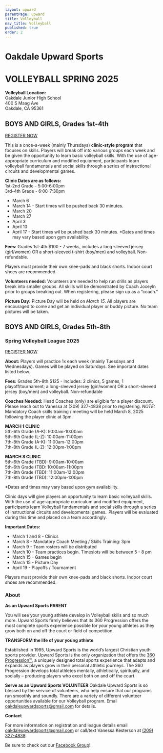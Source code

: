 ```yaml
---
layout: upward
parentPage: upward
title: Volleyball
nav_title: Volleyball
published: true
order: 2
---
```


# Oakdale Upward Sports

# VOLLEYBALL SPRING 2025

**Volleyball Location:**<br>
Oakdale Junior High School<br>
400 S Maag Ave<br>
Oakdale, CA 95361

## BOYS AND GIRLS, Grades 1st-4th

<a class="upward-register-btn" href="https://registration.upward.org/UPW87810">REGISTER NOW</a>

This is a once-a-week (mainly Thursdays) **clinic-style program** that focuses on skills. Players will break off into various groups each week and be given the opportunity to learn basic volleyball skills.  With the use of age-appropriate curriculum and modified equipment, participants learn volleyball fundamentals and social skills through a series of instructional circuits and developmental games. 

**Clinic Dates are as follows:**<br>
	1st-2nd Grade - 5:00-6:00pm<br>
	3rd-4th Grade - 6:00-7:30pm
- March 6
- March 14 - Start times will be pushed back 30 minutes.
- March 20
- March 27
- April 3
- April 10
- April 17 - Start times wil be pushed back 30 minutes.
*Dates and times may vary based upon gym availability.

**Fees:** Grades 1st-4th $100  - 7 weeks, includes a long-sleeved jersey (girl/women) OR a short-sleeved t-shirt (boy/men) and volleyball. Non-refundable.

Players must provide their own knee-pads and black shorts. Indoor court shoes are recommended.

**Volunteers needed:**  Volunteers are needed to help run drills as players break into smaller groups.  All skills will be demonstrated by Coach Joceyln prior to groups breaking out.  When registering, please sign up as a “coach.”  

**Picture Day:** Picture Day will be held on _March 15_.  All players are encouraged to come and get an individual player or buddy picture. No team pictures will be taken. 


## BOYS AND GIRLS, Grades 5th-8th

### Spring Volleyball League 2025

<a class="upward-register-btn" href="https://registration.upward.org/UPW87815">REGISTER NOW</a>

**About:** Players will practice 1x each week (mainly Tuesdays and Wednesdays). Games will be played on Saturdays.  See important dates listed below.

**Fees:** Grades 5th-8th $125  - Includes: 2 clinics, 5 games, 1 playoff/tournament; a long-sleeved jersey (girl/women) OR a short-sleeved jersey (boy/men) and volleyball. Non-refundable

**Coaches Needed:** Head Coaches (only) are eligible for a player discount. Please reach out to Vanessa at (209) 327-4838 prior to registering.  _NOTE:_ Mandatory Coach skills training / meeting will be held March 8, 2025 following the player clinic at 3pm.

**MARCH 1 CLINIC**<br>
5th-6th Grade (A-K): 9:00am-10:00am<br>
5th-6th Grade (L-Z): 10:00am-11:00pm<br>
7th-8th Grade (A-K): 11:00am-12:00pm<br>
7th-8th Grade (L-Z): 12:00pm-1:00pm

**MARCH 8 CLINIC**<br>
5th-6th Grade (TBD): 9:00am-10:00am<br>
5th-6th Grade (TBD: 10:00am-11:00pm<br>
7th-8th Grade (TBD): 11:00am-12:00pm<br>
7th-8th Grade (TBD): 12:00pm-1:00pm

*Dates and times may vary based upon gym availability.

Clinic days will give players an opportunity to learn basic volleyball skills.  With the use of age-appropriate curriculum and modified equipment, participants learn Volleyball fundamentals and social skills through a series of instructional circuits and developmental games.  Players will be evaluated during this time and placed on a team accordingly.

**Important Dates:**
- March 1 and 8 - Clinics
- March 8  - Mandatory Coach Meeting / Skills Training: 3pm
- March 9 - Team rosters will be distributed
- March 10 - Team practices begin. Timeslots will be between 5 - 8 pm
- March 15 - Games begin
- March 15 - Picture Day
- April 19 - Playoffs / Tournament

Players must provide their own knee-pads and black shorts. Indoor court shoes are recommended.




### About

**As an Upward Sports PARENT**

You will see your young athlete develop in Volleyball skills and so much more. Upward Sports firmly believes that its 360 Progression offers the most complete sports experience possible for your young athletes as they grow both on and off the court or field of competition.

**TRANSFORM the life of your young athlete**

Established in 1995, Upward Sports is the world’s largest Christian youth sports provider. Upward Sports is the only organization that offers the [360 Progression™](https://www.upward.org/about/360progression), a uniquely designed total sports experience that adapts and expands as players grow in their personal athletic journeys. The 360 Progression develops total athletes mentally, athletically, spiritually, and socially – producing players who excel both on and off the court.

**Serve as an Upward Sports VOLUNTEER**
Oakdale Upward Sports is so blessed by the service of volunteers, who help ensure that our programs run smoothly and soundly. There are a variety of different volunteer opportunities available for our Volleyball program. Email [oakdaleupwardsports@gmail.com](mailto:oakdaleupwardsports@gmail.com) for details.

**Contact**

For more information on registration and league details email [oakdaleupwardsports@gmail.com](mailto:oakdaleupwardsports@gmail.com) or call/text Vanessa Kesterson at [(209) 327-4838](tel:+12093274838).

Be sure to check out our [Facebook Group](https://www.facebook.com/groups/190504948346754/)!
